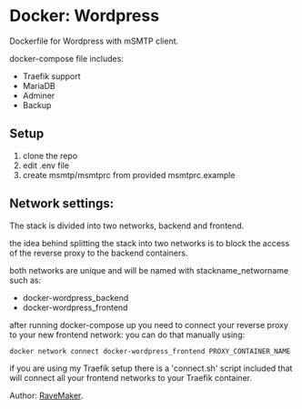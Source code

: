 # Docker: Wordpress
Dockerfile for Wordpress with mSMTP client.

docker-compose file includes:
 - Traefik support
 - MariaDB
 - Adminer
 - Backup

## Setup
1. clone the repo
2. edit .env file
3. create msmtp/msmtprc from provided msmtprc.example

## Network settings:
The stack is divided into two networks, backend and frontend.

the idea behind splitting the stack into two networks
is to block the access of the reverse proxy to the backend containers.

both networks are unique and will be named with stackname_networname such as:

- docker-wordpress_backend
- docker-wordpress_frontend

after running docker-compose up you need to connect your reverse proxy to your new frontend network:
 you can do that manually using:
 ```
 docker network connect docker-wordpress_frontend PROXY_CONTAINER_NAME
 ```

if you are using my Traefik setup there is a 'connect.sh' script included
that will connect all your frontend networks to your Traefik container.

Author: [RaveMaker][RaveMaker].

[RaveMaker]: http://ravemaker.net
 

